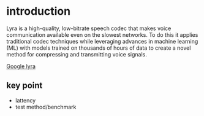 # introduction
Lyra is a high-quality, low-bitrate speech codec that makes voice communication available even on the slowest networks. To do this it applies traditional codec techniques while leveraging advances in machine learning (ML) with models trained on thousands of hours of data to create a novel method for compressing and transmitting voice signals.

[Google lyra](https://github.com/google/lyra)

## key point
- lattency
- test method/benchmark



